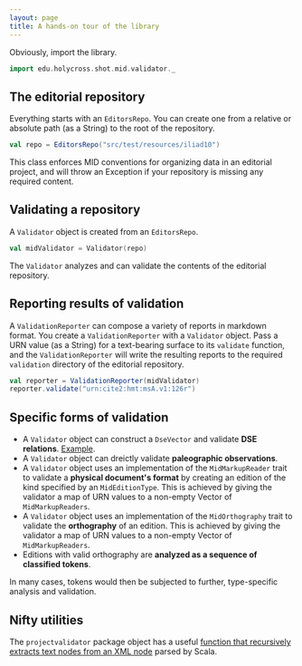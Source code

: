 ```yaml
---
layout: page
title: A hands-on tour of the library
---
```


Obviously, import the library.

```scala
import edu.holycross.shot.mid.validator._
```



## The editorial repository


Everything starts with an `EditorsRepo`.  You can create one from a relative or absolute path (as a String) to the root of the repository.

```scala
val repo = EditorsRepo("src/test/resources/iliad10")
```

This class enforces MID conventions for organizing data in an editorial project, and will throw an Exception if your repository is missing any required content.


## Validating a repository

A `Validator` object is created from an `EditorsRepo`.

```scala
val midValidator = Validator(repo)
```

The `Validator` analyzes and can validate the contents of the editorial repository.


## Reporting results of validation

A `ValidationReporter` can compose a variety of reports in markdown format.  You create a `ValidationReporter` with a `Validator` object. Pass a URN value (as a String) for a text-bearing surface to its `validate` function, and the `ValidationReporter` will write the resulting reports to the required `validation` directory of the editorial repository.


```scala
val reporter = ValidationReporter(midValidator)
reporter.validate("urn:cite2:hmt:msA.v1:126r")
```



##  Specific forms of validation




-  A `Validator` object can construct a `DseVector` and validate **DSE relations**.  [Example](dse).
-  A `Validator` object can dreictly validate **paleographic observations**.
-  A `Validator` object uses an implementation of the `MidMarkupReader` trait to validate a **physical document's format** by creating an edition of the kind  specified by an `MidEditionType`.  This is achieved by giving the validator a map of URN values to a non-empty Vector of `MidMarkupReaders`.
-  A `Validator` object uses an implementation of the `MidOrthography` trait to validate the **orthography** of an edition.  This is achieved by giving the validator a map of URN values to a non-empty Vector of `MidMarkupReaders`.
-  Editions with valid orthography are **analyzed as a sequence of classified tokens**.

In many cases, tokens would then be subjected to further, type-specific analysis and validation.

## Nifty utilities

The `projectvalidator` package object has a useful [function that recursively extracts text nodes from an XML node](utils) parsed by Scala.
